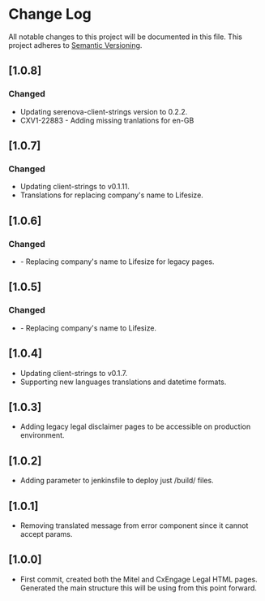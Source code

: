 # Change Log
All notable changes to this project will be documented in this file.
This project adheres to [Semantic Versioning](http://semver.org/).

## [1.0.8]
### Changed
- Updating serenova-client-strings version to 0.2.2.
- CXV1-22883 - Adding missing tranlations for en-GB

## [1.0.7]
### Changed
- Updating client-strings to v0.1.11.
- Translations for replacing company's name to Lifesize.

## [1.0.6]
### Changed
- <no-jira> - Replacing company's name to Lifesize for legacy pages.

## [1.0.5]
### Changed
- <no-jira> - Replacing company's name to Lifesize.

## [1.0.4]
* Updating client-strings to v0.1.7.
* Supporting new languages translations and datetime formats.

## [1.0.3]
* Adding legacy legal disclaimer pages to be accessible on production environment.

## [1.0.2]
* Adding parameter to jenkinsfile to deploy just /build/ files.

## [1.0.1]
* Removing translated message from error component since it cannot accept params.

## [1.0.0]
* First commit, created both the Mitel and CxEngage Legal HTML pages. Generated the main structure this will be using from this point forward.
